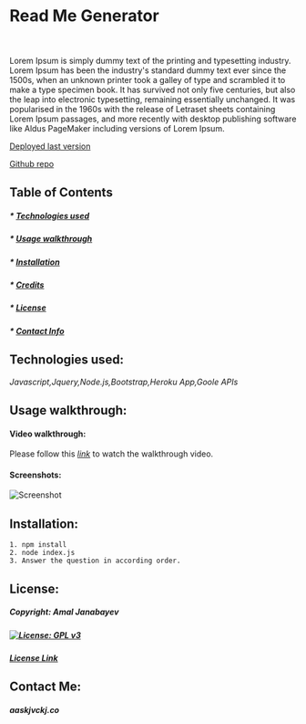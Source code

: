 
  # Read Me Generator 


  <br>
  <br>
  Lorem Ipsum is simply dummy text of the printing and typesetting industry. Lorem Ipsum has been the industry's standard dummy text ever since the 1500s, when an unknown printer took a galley of type and scrambled it to make a type specimen book. It has survived not only five centuries, but also the leap into electronic typesetting, remaining essentially unchanged. It was popularised in the 1960s with the release of Letraset sheets containing Lorem Ipsum passages, and more recently with desktop publishing software like Aldus PageMaker including versions of Lorem Ipsum. 

  <br>

   [Deployed last version](asrlkhjsvln.link) 

   [Github repo](aicalb.link)
  <br>

  ## Table of Contents 
 
  ##### * [Technologies used](#technologies)
  ##### * [Usage walkthrough](#walkthrough)
  ##### * [Installation](#installation)
  ##### * [Credits](#credits)
  ##### * [License](#license)
  ##### * [Contact Info](#contact)


  ## Technologies used:
   _*Javascript,Jquery,Node.js,Bootstrap,Heroku App,Goole APIs*_

  ## Usage walkthrough:
  #### Video walkthrough:
  Please follow this *[link](https://www.youtube.com/watch?v=_8gHHBlbziw)* to watch the walkthrough video.

  #### Screenshots:
  ![Screenshot](./Assets/Images/Portfoliopicta.png)

  ## Installation:
    1. npm install
    2. node index.js
    3. Answer the question in according order.
  

  ## License: 

  ##### Copyright: Amal Janabayev

  ##### [![License: GPL v3](https://img.shields.io/badge/License-GPLv3-blue.svg)](https://www.gnu.org/licenses/gpl-3.0)

  ##### [License Link](https://www.gnu.org/licenses/gpl-3.0.en.html)


  ## Contact Me: 

  ##### aaskjvckj.co
